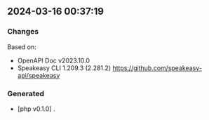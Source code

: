 

## 2024-03-16 00:37:19
### Changes
Based on:
- OpenAPI Doc v2023.10.0 
- Speakeasy CLI 1.209.3 (2.281.2) https://github.com/speakeasy-api/speakeasy
### Generated
- [php v0.1.0] .